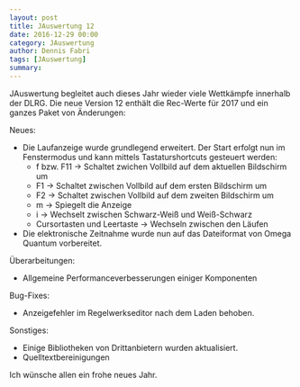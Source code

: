 ```yaml
---
layout: post
title: JAuswertung 12
date: 2016-12-29 00:00
category: JAuswertung
author: Dennis Fabri
tags: [JAuswertung]
summary: 
---
```


JAuswertung begleitet auch dieses Jahr wieder viele Wettkämpfe innerhalb der DLRG. Die neue Version 12 enthält die
Rec-Werte für 2017 und ein ganzes Paket von Änderungen:

Neues:

- Die Laufanzeige wurde grundlegend erweitert. Der Start erfolgt nun im Fenstermodus und kann mittels Tastaturshortcuts
  gesteuert werden:
  - f bzw. F11 -> Schaltet zwichen Vollbild auf dem aktuellen Bildschirm um
  - F1 -> Schaltet zwischen Vollbild auf dem ersten Bildschirm um
  - F2 -> Schaltet zwischen Vollbild auf dem zweiten Bildschirm um
  - m -> Spiegelt die Anzeige
  - i -> Wechselt zwischen Schwarz-Weiß und Weiß-Schwarz
  - Cursortasten und Leertaste -> Wechseln zwischen den Läufen
- Die elektronische Zeitnahme wurde nun auf das Dateiformat von Omega Quantum vorbereitet.

Überarbeitungen:

- Allgemeine Performanceverbesserungen einiger Komponenten

Bug-Fixes:

- Anzeigefehler im Regelwerkseditor nach dem Laden behoben.

Sonstiges:

- Einige Bibliotheken von Drittanbietern wurden aktualisiert.
- Quelltextbereinigungen

Ich wünsche allen ein frohe neues Jahr.

